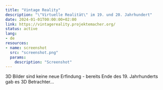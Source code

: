 ```yaml
---
title: "Vintage Reality"
description: "\"Virtuelle Realität\" im 19. und 20. Jahrhundert"
date: 2024-01-01T00:00:00+02:00
link: https://vintagereality.projektemacher.org/
status: active
lang:
- de
resources:
- name: screenshot
  src: "screenshot.png"
  params:
    description: "Screenshot"
---
```


3D Bilder sind keine neue Erfindung - bereits Ende des 19. Jahrhunderts gab es 3D Betrachter…
